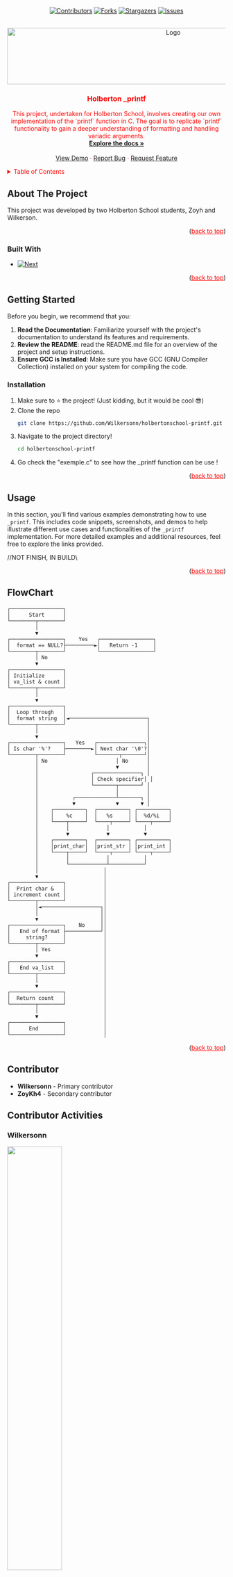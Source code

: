 <!-- PROJECT SHIELDS -->
<div align="center">

[![Contributors][contributors-shield]][contributors-url]
[![Forks][forks-shield]][forks-url]
[![Stargazers][stars-shield]][stars-url]
[![Issues][issues-shield]][issues-url]

</div>

<!-- PROJECT LOGO -->
<br />
<div align="center">
  <a href="https://github.com/Wilkersonn/holbertonschool-printf">
    <img src="https://cdn.prod.website-files.com/6105315644a26f77912a1ada/63eea844ae4e3022154e2878_Holberton.png" 
     alt="Logo" 
     style="width: 750px; height: 130px; margin-right: 20px;">
  </a>

<h3 align="center" style="color: #FF0000;">Holberton _printf</h3>

  <p align="center" style="color: #FF0000;">
    This project, undertaken for Holberton School, involves creating our own implementation of the `printf` function in C. The goal is to replicate `printf` functionality to gain a deeper understanding of formatting and handling variadic arguments.
    <br />
    <a href="https://github.com/github_username/repo_name"><strong>Explore the docs »</strong></a>
    <br />
    <br />
    <a href="https://github.com/github_username/repo_name">View Demo</a>
    ·
    <a href="https://github.com/Wilkersonn/holbertonschool-printf/issues/new?labels=bug&template=bug-report---.md">Report Bug</a>
    ·
    <a href="https://github.com/Wilkersonn/holbertonschool-printf/issues/new?labels=enhancement&template=feature-request---.md">Request Feature</a>
  </p>
</div>

<!-- TABLE OF CONTENTS -->
<details>
  <summary style="color: #FF0000;">Table of Contents</summary>
  <ol>
    <li>
      <a href="#about-the-project" style="color: #FF0000;">About The Project</a>
      <ul>
        <li><a href="#built-with" style="color: #FF0000;">Built With</a></li>
      </ul>
    </li>
    <li>
      <a href="#getting-started" style="color: #FF0000;">Getting Started</a>
      <ul>
        <li><a href="#prerequisites" style="color: #FF0000;">Prerequisites</a></li>
        <li><a href="#installation" style="color: #FF0000;">Installation</a></li>
      </ul>
    </li>
    <li><a href="#usage" style="color: #FF0000;">Usage</a></li>
    <li><a href="#roadmap" style="color: #FF0000;">Roadmap</a></li>
    <li><a href="#contributing" style="color: #FF0000;">Contributing</a></li>
    <li><a href="#license" style="color: #FF0000;">License</a></li>
    <li><a href="#contact" style="color: #FF0000;">Contact</a></li>
    <li><a href="#acknowledgments" style="color: #FF0000;">Acknowledgments</a></li>
  </ol>
</details>

<!-- ABOUT THE PROJECT -->
## About The Project

This project was developed by two Holberton School students, Zoyh and Wilkerson.

<p align="right">(<a href="#readme-top" style="color: #FF0000;">back to top</a>)</p>

### Built With

* [![Next][Next.js]][Next-url]

<p align="right">(<a href="#readme-top" style="color: #FF0000;">back to top</a>)</p>

<!-- GETTING STARTED -->
## Getting Started

Before you begin, we recommend that you:

1. **Read the Documentation**: Familiarize yourself with the project's documentation to understand its features and requirements.
2. **Review the README**: read the README.md file for an overview of the project and setup instructions.
3. **Ensure GCC is Installed**: Make sure you have GCC (GNU Compiler Collection) installed on your system for compiling the code.

### Installation

1. Make sure to ⭐ the project! (Just kidding, but it would be cool 😎)
2. Clone the repo
   ```sh
   git clone https://github.com/Wilkersonn/holbertonschool-printf.git
   ```
3. Navigate to the project directory!
   ```sh
   cd holbertonschool-printf
   ```
4. Go check the "exemple.c" to see how the _printf function can be use !

<p align="right">(<a href="#readme-top" style="color: #FF0000;">back to top</a>)</p>

<!-- USAGE EXAMPLES -->
## Usage

In this section, you'll find various examples demonstrating how to use `_printf`. This includes code snippets, screenshots, and demos to help illustrate different use cases and functionalities of the `_printf` implementation. For more detailed examples and additional resources, feel free to explore the links provided.

//NOT FINISH, IN BUILD\\

<p align="right">(<a href="#readme-top" style="color: #FF0000;">back to top</a>)</p>

<!-- ROADMAP -->
## FlowChart

```
┌─────────────────┐
│      Start      │
└────────┬────────┘
         │
         ▼
┌─────────────────┐    Yes   ┌─────────────────┐
│  format == NULL?├─────────►│   Return -1     │
└────────┬────────┘          └─────────────────┘
         │ No
         ▼
┌─────────────────┐
│ Initialize      │
│ va_list & count │
└────────┬────────┘
         │
         ▼
┌─────────────────┐
│  Loop through   │
│  format string  │◄─────────────────────────┐
└────────┬────────┘                          │
         │                                   │
         ▼                                   │
┌─────────────────┐   Yes   ┌───────────────┐│
│ Is char '%'?    ├────────►│ Next char '\0'?│
└────────┬────────┘         └───────┬───────┘│
         │ No                      │ No      │
         │                         ▼         │
         │                 ┌───────────────┐ │
         │                 │ Check specifier│ │
         │                 └───────┬───────┘ │
         │                         │         │
         │           ┌─────────────┴───────┐ │
         │           ▼             ▼       ▼ │
         │    ┌──────────┐  ┌──────────┐ ┌──────────┐
         │    │    %c    │  │   %s     │ │  %d/%i   │
         │    └────┬─────┘  └────┬─────┘ └────┬─────┘
         │         │            │           │
         │         ▼            ▼           ▼
         │    ┌──────────┐  ┌──────────┐ ┌──────────┐
         │    │print_char│  │print_str │ │print_int │
         │    └────┬─────┘  └────┬─────┘ └────┬─────┘
         │         │            │           │
         │         └────────────┴───────────┘
         │                     │
         ▼                     │
┌─────────────────┐            │
│  Print char &   │            │
│ increment count │            │
└────────┬────────┘            │
         │◄───────────────────┐│
         │                    ││
         ▼                    ││
┌─────────────────┐    No     ││
│   End of format ├───────────┘│
│     string?     │            │
└────────┬────────┘            │
         │ Yes                 │
         ▼                     │
┌─────────────────┐            │
│   End va_list   │            │
└────────┬────────┘            │
         │                     │
         ▼                     │
┌─────────────────┐            │
│  Return count   │            │
└────────┬────────┘            │
         │                     │
         ▼                     │
┌─────────────────┐            │
│      End        │            │
└─────────────────┘            │
```

<p align="right">(<a href="#readme-top" style="color: #FF0000;">back to top</a>)</p>

<!-- CONTRIBUTING -->
## Contributor

- **Wilkersonn** - Primary contributor
- **ZoyKh4** - Secondary contributor

## Contributor Activities

### Wilkersonn
<img src="https://github-readme-activity-graph.vercel.app/graph?username=Wilkersonn&bg_color=011627&color=79d3c3&line=c792ea&point=ffeb95&area=true&hide_border=false" width="50%" />

### ZoyKh4
<img src="https://github-readme-activity-graph.vercel.app/graph?username=ZoyKh4&bg_color=011627&color=79d3c3&line=c792ea&point=ffeb95&area=true&hide_border=false" width="50%" />

<p align="right">(<a href="#readme-top" style="color: #FF0000;">back to top</a>)</p>

<!-- LICENSE -->
## License

Distributed under the MIT License. See `LICENSE.txt` for more information.

<p align="right">(<a href="#readme-top" style="color: #FF0000;">back to top</a>)</p>

<!-- CONTACT -->
## Contact

Feel free to add me on Discord: wilkersondereretour

<p align="right">(<a href="#readme-top" style="color: #FF0000;">back to top</a>)</p>

<div align="center">
  <img src="[https://capsule-render.vercel.app/api?type=waving&color=8A2BE2&height=100&section=footer&text=END_TRANSMISSION&fontSize=24&fontColor=000000&animation=fadeIn](https://capsule-render.vercel.app/api?type=waving&color=FF0000&height=100&section=footer&fontSize=24&fontColor=000000&animation=fadeIn)" width="100%">
</div>

<!-- MARKDOWN LINKS & IMAGES -->
[contributors-shield]: https://img.shields.io/github/contributors/Wilkersonn/holbertonschool-printf.svg?style=for-the-badge
[contributors-url]: https://github.com/Wilkersonn/holbertonschool-printf/graphs/contributors

[forks-shield]: https://img.shields.io/github/forks/Wilkersonn/holbertonschool-printf.svg?style=for-the-badge
[forks-url]: https://github.com/Wilkersonn/holbertonschool-printf/network/members

[stars-shield]: https://img.shields.io/github/stars/Wilkersonn/holbertonschool-printf.svg?style=for-the-badge
[stars-url]: https://github.com/Wilkersonn/holbertonschool-printf/stargazers

[issues-shield]: https://img.shields.io/github/issues/Wilkersonn/holbertonschool-printf.svg?style=for-the-badge
[issues-url]: https://github.com/Wilkersonn/holbertonschool-printf/issues

[license-shield]: https://img.shields.io/github/license/Wilkersonn/holbertonschool-printf.svg?style=for-the-badge
[license-url]: https://github.com/Wilkersonn/holbertonschool-printf/blob/master/LICENSE.txt

[linkedin-shield]: https://img.shields.io/badge/-LinkedIn-black.svg?style=for-the-badge&logo=linkedin&colorB=555
[linkedin-url]: https://linkedin.com/in/linkedin_username
[product-screenshot]: images/screenshot.png
[Next.js]: https://img.shields.io/badge/C%20language-A8B9CC?style=for-the-badge&logo=c&logoColor=white
[Next-url]: https://www.gnu.org/software/gnu-c-manual/
